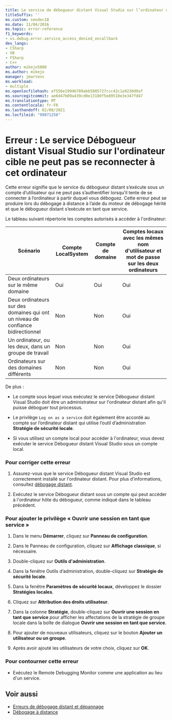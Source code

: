 ```yaml
---
title: Le service de débogueur distant Visual Studio sur l’ordinateur cible ne peut pas se reconnecter à cet ordinateur
titleSuffix: ''
ms.custom: seodec18
ms.date: 11/04/2016
ms.topic: error-reference
f1_keywords:
- vs.debug.error.service_access_denied_oncallback
dev_langs:
- CSharp
- VB
- FSharp
- C++
author: mikejo5000
ms.author: mikejo
manager: jmartens
ms.workload:
- multiple
ms.openlocfilehash: ef556e19946789abb5805727ccc42c1a9230d9af
ms.sourcegitcommit: ae6d47b09a439cd0e13180f5e89510e3e347fd47
ms.translationtype: MT
ms.contentlocale: fr-FR
ms.lasthandoff: 02/08/2021
ms.locfileid: "99871258"
---
```

# <a name="error-the-visual-studio-remote-debugger-service-on-the-target-computer-cannot-connect-back-to-this-computer"></a>Erreur : Le service Débogueur distant Visual Studio sur l'ordinateur cible ne peut pas se reconnecter à cet ordinateur
Cette erreur signifie que le service du débogueur distant s’exécute sous un compte d’utilisateur qui ne peut pas s’authentifier lorsqu’il tente de se connecter à l’ordinateur à partir duquel vous déboguez. Cette erreur peut se produire lors du débogage à distance à l’aide du moteur de débogage hérité et que le débogueur distant s’exécute en tant que service.

 Le tableau suivant répertorie les comptes autorisés à accéder à l'ordinateur:

|Scénario|Compte LocalSystem|Compte de domaine|Comptes locaux avec les mêmes nom d'utilisateur et mot de passe sur les deux ordinateurs|
|-|-|-|-|
|Deux ordinateurs sur le même domaine|Oui|Oui|Oui|
|Deux ordinateurs sur des domaines qui ont un niveau de confiance bidirectionnel|Non|Non|Oui|
|Un ordinateur, ou les deux, dans un groupe de travail|Non|Non|Oui|
|Ordinateurs sur des domaines différents|Non|Non|Oui|

 De plus :

- Le compte sous lequel vous exécutez le service Débogueur distant Visual Studio doit être un administrateur sur l'ordinateur distant afin qu'il puisse déboguer tout processus.

- Le privilège `Log on as a service` doit également être accordé au compte sur l’ordinateur distant qui utilise l’outil d’administration **Stratégie de sécurité locale**.

- Si vous utilisez un compte local pour accéder à l'ordinateur, vous devez exécuter le service Débogueur distant Visual Studio sous un compte local.

### <a name="to-correct-this-error"></a>Pour corriger cette erreur

1. Assurez-vous que le service Débogueur distant Visual Studio est correctement installé sur l'ordinateur distant. Pour plus d’informations, consultez [débogage distant](../debugger/remote-debugging.md).

2. Exécutez le service Débogueur distant sous un compte qui peut accéder à l'ordinateur hôte du débogueur, comme indiqué dans le tableau précédent.

### <a name="to-add-log-on-as-a-service-privilege"></a>Pour ajouter le privilège « Ouvrir une session en tant que service »

1. Dans le menu **Démarrer**, cliquez sur **Panneau de configuration**.

2. Dans le Panneau de configuration, cliquez sur **Affichage classique**, si nécessaire.

3. Double-cliquez sur **Outils d'administration**.

4. Dans la fenêtre Outils d’administration, double-cliquez sur **Stratégie de sécurité locale**.

5. Dans la fenêtre **Paramètres de sécurité locaux**, développez le dossier **Stratégies locales**.

6. Cliquez sur **Attribution des droits utilisateur**.

7. Dans la colonne **Stratégie**, double-cliquez sur **Ouvrir une session en tant que service** pour afficher les affectations de la stratégie de groupe locale dans la boîte de dialogue **Ouvrir une session en tant que service**.

8. Pour ajouter de nouveaux utilisateurs, cliquez sur le bouton **Ajouter un utilisateur ou un groupe**.

9. Après avoir ajouté les utilisateurs de votre choix, cliquez sur **OK**.

### <a name="to-work-around-this-error"></a>Pour contourner cette erreur

- Exécutez le Remote Debugging Monitor comme une application au lieu d'un service.

## <a name="see-also"></a>Voir aussi
- [Erreurs de débogage distant et dépannage](../debugger/remote-debugging-errors-and-troubleshooting.md)
- [Débogage à distance](../debugger/remote-debugging.md)